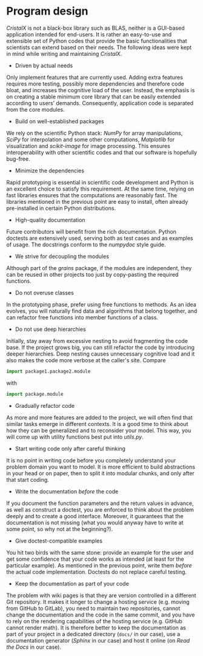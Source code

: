 # Program design

*CristalX* is not a black-box library such as BLAS, neither is a GUI-based application intended for end-users. It is rather an easy-to-use and extensible set of Python codes that provide the basic functionalities that scientists can extend based on their needs. The following ideas were kept in mind while writing and maintaining *CristalX*.

- Driven by actual needs

Only implement features that are currently used. Adding extra features requires more testing, possibly more dependencies and therefore code bloat, and increases the cognitive load of the user. Instead, the emphasis is on creating a stable minimum core library that can be easily extended according to users’ demands. Consequently, application code is separated from the core modules.

- Build on well-established packages

We rely on the scientific Python stack: *NumPy* for array manipulations, *SciPy* for interpolation and some other computations, *Matplotlib* for visualization and *scikit-image* for image processing. This ensures interoperability with other scientific codes and that our software is hopefully bug-free.

- Minimize the dependencies
  

Rapid prototyping is essential in scientific code development and Python is an excellent choice to satisfy this requirement. At the same time, relying on fast libraries ensures that the computations are reasonably fast. The libraries mentioned in the previous point are easy to install, often already pre-installed in certain Python distributions.

- High-quality documentation

Future contributors will benefit from the rich documentation. Python doctests are extensively used, serving both as test cases and as examples of usage. The docstrings conform to the *numpydoc* style guide.

- We strive for decoupling the modules

Although part of the *grains* package, if the modules are independent, they can be reused in other projects too just by copy-pasting the required functions.

- Do not overuse classes

In the prototyping phase, prefer using free functions to methods. As an idea evolves, you will naturally find data and algorithms that belong together, and can refactor free functions into member functions of a class.

- Do not use deep hierarchies

Initially, stay away from excessive nesting to avoid fragmenting the code base. If the project grows big, you can still refactor the code by introducing deeper hierarchies. Deep nesting causes unnecessary cognitive load and it also makes the code more verbose at the caller's site. Compare

   ```python
   import package1.package2.module
   ```

   with

   ```python
   import package.module
   ```

- Gradually refactor code

As more and more features are added to the project, we will often find that similar tasks emerge in different contexts. It is a good time to think about how they can be generalized and to reconsider your model. This way, you will come up with utility functions best put into *utils.py*.

- Start writing code only after careful thinking

It is no point in writing code before you completely understand your problem domain you want to model. It is more efficient to build abstractions in your head or on paper, then to split it into modular chunks, and only after that start coding.


- Write the documentation *before* the code

If you document the function parameters and the return values in advance, as well as construct a doctest, you are enforced to think about the problem deeply and to create a good interface. Moreover, it guarantees that the documentation is not missing (what you would anyway have to write at some point, so why not at the beginning?).

- Give doctest-compatible examples

You hit two birds with the same stone: provide an example for the user and get some confidence that your code works as intended (at least for the particular example). As mentioned in the previous point, write them *before* the actual code implementation. Doctests do not replace careful testing.

- Keep the documentation as part of your code

The problem with wiki pages is that they are version controlled in a different Git repository. It makes it longer to change a hosting service (e.g. moving from GitHub to GitLab), you need to maintain two repositories, cannot change the documentation and the code in the same commit, and you have to rely on the rendering capabilities of the hosting service (e.g. GitHub cannot render math). It is therefore better to keep the documentation as part of your project in a dedicated directory (`docs/` in our case), use a documentation generator (*Sphinx* in our case) and host it online (on *Read the Docs* in our case).
